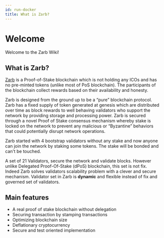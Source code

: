 ```yaml
---
id: run-docker
title: What is Zarb?
---
```


# Welcome

Welcome to the Zarb Wiki!

## What is Zarb?

[Zarb](https://github.com/zarbchain/) is a Proof-of-Stake blockchain which is not holding any ICOs
and has no pre-minted tokens (unlike most of PoS blockchain). The participants of the blockchain
collect rewards based on their availability and honesty.

Zarb is designed from the ground up to be a “pure” blockchain protocol. Zarb has a fixed supply of
token generated at genesis which are distributed over time as block rewards to well behaving
validators who support the network by providing storage and processing power. Zarb is secured
through a novel Proof of Stake consensus mechanism whereby stake is locked on the network to prevent
any malicious or “Byzantine” behaviors that could potentially disrupt network operations.

Zarb started with 4 bootstrap validators without any stake and now anyone can join the network by
staking some tokens. The stake will be bonded and can't be touched.

A set of 21 Validators, secure the network and validate blocks. However unlike Delegated
Proof-Of-Stake (dPoS) blockchain, this set is not fix. Indeed Zarb solves validators scalability
problem with a clever and secure mechanism. Validator set in Zarb is **dynamic** and flexible
instead of fix and governed set of validators.

## Main features

- A real proof of stake blockchain without delegation
- Securing transaction by stamping transactions
- Optimizing blockchain size
- Deflationary cryptocurrency
- Secure and test oriented implementation
